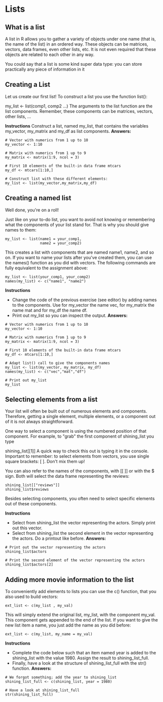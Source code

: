 # Lists
## What is a list

A list in R allows you to gather a variety of objects under one name (that is, the name of the list) in an ordered way. These objects can be matrices, vectors, data frames, even other lists, etc. It is not even required that these objects are related to each other in any way.

You could say that a list is some kind super data type: you can store practically any piece of information in it
## Creating a List

Let us create our first list! To construct a list you use the function list():

my_list <- list(comp1, comp2 ...)
The arguments to the list function are the list components. Remember, these components can be matrices, vectors, other lists, ...

**Instructions**
Construct a list, named my_list, that contains the variables my_vector, my_matrix and my_df as list components.
**Answers:**
```
# Vector with numerics from 1 up to 10
my_vector <- 1:10 

# Matrix with numerics from 1 up to 9
my_matrix <- matrix(1:9, ncol = 3)

# First 10 elements of the built-in data frame mtcars
my_df <- mtcars[1:10,]

# Construct list with these different elements:
my_list <- list(my_vector,my_matrix,my_df)
```
## Creating a named list
Well done, you're on a roll!

Just like on your to-do list, you want to avoid not knowing or remembering what the components of your list stand for. That is why you should give names to them:
```
my_list <- list(name1 = your_comp1, 
                name2 = your_comp2)
```
This creates a list with components that are named name1, name2, and so on. If you want to name your lists after you've created them, you can use the names() function as you did with vectors. The following commands are fully equivalent to the assignment above:
```
my_list <- list(your_comp1, your_comp2)
names(my_list) <- c("name1", "name2")
```
**Instructions**
- Change the code of the previous exercise (see editor) by adding names to the components. Use for my_vector the name vec, for my_matrix the name mat and for my_df the name df.
- Print out my_list so you can inspect the output.
**Answers:**
```
# Vector with numerics from 1 up to 10
my_vector <- 1:10 

# Matrix with numerics from 1 up to 9
my_matrix <- matrix(1:9, ncol = 3)

# First 10 elements of the built-in data frame mtcars
my_df <- mtcars[1:10,]

# Adapt list() call to give the components names
my_list <- list(my_vector, my_matrix, my_df)
names(my_list) <- c("vec","mat","df")

# Print out my_list
my_list
```
## Selecting elements from a list
Your list will often be built out of numerous elements and components. Therefore, getting a single element, multiple elements, or a component out of it is not always straightforward.

One way to select a component is using the numbered position of that component. For example, to "grab" the first component of shining_list you type

shining_list[[1]]
A quick way to check this out is typing it in the console. Important to remember: to select elements from vectors, you use single square brackets: [ ]. Don't mix them up!

You can also refer to the names of the components, with [[ ]] or with the $ sign. Both will select the data frame representing the reviews:
```
shining_list[["reviews"]]
shining_list$reviews
```
Besides selecting components, you often need to select specific elements out of these components.

**Instructions**
- Select from shining_list the vector representing the actors. Simply print out this vector.
- Select from shining_list the second element in the vector representing the actors. Do a printout like before.
**Answers:**
```
# Print out the vector representing the actors
shining_list$actors

# Print the second element of the vector representing the actors
shining_list$actors[2]
```
## Adding more movie information to the list

To conveniently add elements to lists you can use the c() function, that you also used to build vectors:
```
ext_list <- c(my_list , my_val)
```
This will simply extend the original list, my_list, with the component my_val. This component gets appended to the end of the list. If you want to give the new list item a name, you just add the name as you did before:
```
ext_list <- c(my_list, my_name = my_val)
```
**Instructions**
- Complete the code below such that an item named year is added to the shining_list with the value 1980. Assign the result to shining_list_full.
- Finally, have a look at the structure of shining_list_full with the str() function.
**Answers:**
```
# We forgot something; add the year to shining_list
shining_list_full <- c(shining_list, year = 1980)

# Have a look at shining_list_full
str(shining_list_full)
```